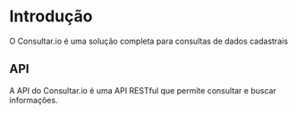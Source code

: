 # Introdução

O Consultar.io é uma solução completa para consultas de dados cadastrais

## API

A API do Consultar.io é uma API RESTful que permite consultar e buscar informações.

